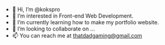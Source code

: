 - 👋 Hi, I’m @kokspro
- 👀 I’m interested in Front-end Web Development.
- 🌱 I’m currently learning how to make my portfolio website.
- 💞️ I’m looking to collaborate on ...
- 📫 You can reach me at thatdadgaming@gmail.com

<!---
kokspro/kokspro is a ✨ special ✨ repository because its `README.md` (this file) appears on your GitHub profile.
You can click the Preview link to take a look at your changes.
--->
